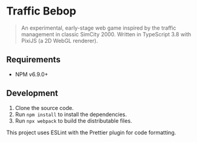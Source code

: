 # Traffic Bebop

> An experimental, early-stage web game inspired by the traffic management in classic SimCity 2000. Written in TypeScript 3.8 with PixiJS (a 2D WebGL renderer).



## Requirements

- NPM v6.9.0+



## Development

1. Clone the source code.
2. Run `npm install` to install the dependencies.
3. Run `npx webpack` to build the distributable files.

This project uses ESLint with the Prettier plugin for code formatting.

